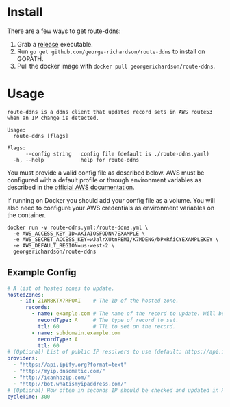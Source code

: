 # Install
There are a few ways to get route-ddns:
1. Grab a [release](https://github.com/george-richardson/route-ddns/releases) executable. 
2. Run `go get github.com/george-richardson/route-ddns` to install on GOPATH.
3. Pull the docker image with `docker pull georgerichardson/route-ddns`. 

# Usage
```
route-ddns is a ddns client that updates record sets in AWS route53 when an IP change is detected.

Usage:
  route-ddns [flags]

Flags:
      --config string   config file (default is ./route-ddns.yaml)
  -h, --help            help for route-ddns
```

You must provide a valid config file as described below. AWS must be configured with a default profile or through environment variables as described in the [official AWS documentation](https://docs.aws.amazon.com/cli/latest/userguide/cli-chap-configure.html).

If running on Docker you should add your config file as a volume. You will also need to configure your AWS credentials as environment variables on the container.
```
docker run -v route-ddns.yml:/route-ddns.yml \
  -e AWS_ACCESS_KEY_ID=AKIAIOSFODNN7EXAMPLE \
  -e AWS_SECRET_ACCESS_KEY=wJalrXUtnFEMI/K7MDENG/bPxRfiCYEXAMPLEKEY \
  -e AWS_DEFAULT_REGION=us-west-2 \
  georgerichardson/route-ddns 
```

## Example Config
```yaml
# A list of hosted zones to update.
hostedZones: 
    - id: Z1WM8KTX7RPOAI    # The ID of the hosted zone.
      records: 
        - name: example.com # The name of the record to update. Will be created if doesn't already exist.
          recordType: A     # The type of record to set.
          ttl: 60           # TTL to set on the record.
        - name: subdomain.example.com
          recordType: A
          ttl: 60
# (Optional) List of public IP resolvers to use (default: https://api.ipify.org?format=text)
providers: 
  - "https://api.ipify.org?format=text"
  - "http://myip.dnsomatic.com/"
  - "http://icanhazip.com/"
  - "http://bot.whatismyipaddress.com/"
# (Optional) How often in seconds IP should be checked and updated in Route53 (default: 300)
cycleTime: 300
```